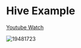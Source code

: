 # Hive Example


[Youtube Watch](https://www.youtube.com/watch?v=eT6ZurhXaD8)



![19481723](https://user-images.githubusercontent.com/77012663/232830337-06455ecb-be03-4432-beaa-0140005e18d8.png)

